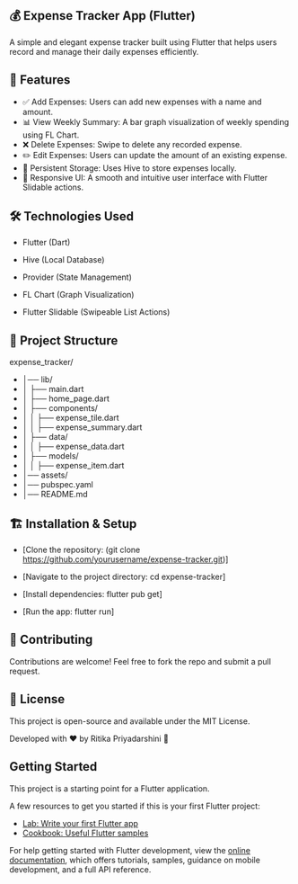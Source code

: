 ## 💰 Expense Tracker App (Flutter)
A simple and elegant expense tracker built using Flutter that helps users record and manage their daily expenses efficiently.


## 🚀 Features

- ✅ Add Expenses: Users can add new expenses with a name and amount.
- 📊 View Weekly Summary: A bar graph visualization of weekly spending using FL Chart.
- ❌ Delete Expenses: Swipe to delete any recorded expense.
- ✏️ Edit Expenses: Users can update the amount of an existing expense.
- 💾 Persistent Storage: Uses Hive to store expenses locally.
- 🎨 Responsive UI: A smooth and intuitive user interface with Flutter Slidable actions.


## 🛠️ Technologies Used

 - Flutter (Dart)

 - Hive (Local Database)

 - Provider (State Management)

 - FL Chart (Graph Visualization)

 - Flutter Slidable (Swipeable List Actions)


## 📂 Project Structure

  expense_tracker/
 -  │── lib/
 -  │   ├── main.dart
 -  │   ├── home_page.dart
 -  │   ├── components/
 -  │   │   ├── expense_tile.dart
 -  │   │   ├── expense_summary.dart
 -  │   ├── data/
 -  │   │   ├── expense_data.dart
 -  │   ├── models/
 -  │   │   ├── expense_item.dart
 -  │── assets/
 -  │── pubspec.yaml
 -  │── README.md


## 🏗️ Installation & Setup

 - [Clone the repository: (git clone https://github.com/yourusername/expense-tracker.git)]

 - [Navigate to the project directory: cd expense-tracker]

 - [Install dependencies: flutter pub get]

 - [Run the app: flutter run]


## 🤝 Contributing

Contributions are welcome! Feel free to fork the repo and submit a pull request.


## 📜 License

This project is open-source and available under the MIT License.

Developed with ❤️ by Ritika Priyadarshini 🚀



## Getting Started

This project is a starting point for a Flutter application.

A few resources to get you started if this is your first Flutter project:

- [Lab: Write your first Flutter app](https://docs.flutter.dev/get-started/codelab)
- [Cookbook: Useful Flutter samples](https://docs.flutter.dev/cookbook)

For help getting started with Flutter development, view the
[online documentation](https://docs.flutter.dev/), which offers tutorials,
samples, guidance on mobile development, and a full API reference.
